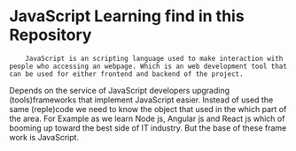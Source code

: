 # JavaScript Learning find in this Repository

        JavaScript is an scripting language used to make interaction with
    people who accessing an webpage. Which is an web development tool that
    can be used for either frontend and backend of the project.

   Depends on the service of JavaScript developers upgrading (tools)frameworks
that implement JavaScript easier. Instead of used the same (reple)code we need
to know the object that used in the which part of the area. For Example as we 
learn Node js, Angular js and React js which of booming up toward the best side 
of IT industry. But the base of these frame work is JavaScript.

